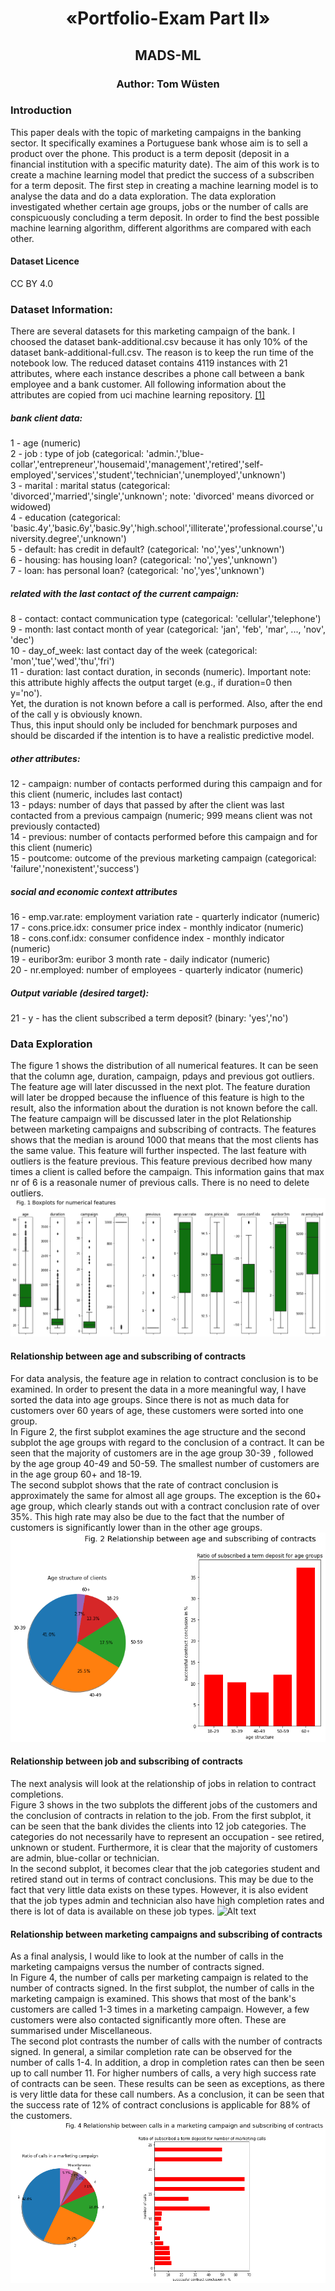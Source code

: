 <h1><center>«Portfolio-Exam Part II» </center></h1>
<h2><center>MADS-ML </center></h2>
<h3><center>Author: Tom Wüsten </center></h3>



### Introduction
This paper deals with the topic of marketing campaigns in the banking sector. It specifically examines a Portuguese bank whose aim is to sell a product over the phone. This product is a term deposit (deposit in a financial institution with a specific maturity date). The aim of this work is to create a machine learning model that predict the success of a subscriben for a term deposit. The first step in creating a machine learning model is to analyse the data and do a data exploration. The data exploration investigated whether certain age groups, jobs or the number of calls are conspicuously concluding a term deposit. In order to find the best possible machine learning algorithm, different algorithms are compared with each other.

#### Dataset Licence
CC BY 4.0 <br>

### Dataset Information:

There are several datasets for this marketing campaign of the bank. I choosed the dataset bank-additional.csv because it has only 10% of the dataset bank-additional-full.csv. The reason is to keep the run time of the notebook low. The reduced dataset contains 4119 instances with 21 attributes, where each instance describes a phone call between a bank employee and a bank customer.
All following information about the attributes are copied from uci machine learning repository. [[1]](#100) <br>
##### bank client data:
1 - age (numeric) <br>
2 - job : type of job (categorical: 'admin.','blue-collar','entrepreneur','housemaid','management','retired','self-employed','services','student','technician','unemployed','unknown') <br>
3 - marital : marital status (categorical: 'divorced','married','single','unknown'; note: 'divorced' means divorced or widowed) <br>
4 - education (categorical: 'basic.4y','basic.6y','basic.9y','high.school','illiterate','professional.course','university.degree','unknown') <br>
5 - default: has credit in default? (categorical: 'no','yes','unknown') <br>
6 - housing: has housing loan? (categorical: 'no','yes','unknown') <br>
7 - loan: has personal loan? (categorical: 'no','yes','unknown') <br>
#####  related with the last contact of the current campaign:
8 - contact: contact communication type (categorical: 'cellular','telephone') <br>
9 - month: last contact month of year (categorical: 'jan', 'feb', 'mar', ..., 'nov', 'dec') <br>
10 - day_of_week: last contact day of the week (categorical: 'mon','tue','wed','thu','fri') <br>
11 - duration: last contact duration, in seconds (numeric). Important note: this attribute highly affects the output target (e.g., if duration=0 then y='no'). <br>
Yet, the duration is not known before a call is performed. Also, after the end of the call y is obviously known. <br>
Thus, this input should only be included for benchmark purposes and should be discarded if the intention is to have a realistic predictive model.
#####  other attributes:
12 - campaign: number of contacts performed during this campaign and for this client (numeric, includes last contact) <br>
13 - pdays: number of days that passed by after the client was last contacted from a previous campaign (numeric; 999 means client was not previously contacted) <br>
14 - previous: number of contacts performed before this campaign and for this client (numeric) <br>
15 - poutcome: outcome of the previous marketing campaign (categorical: 'failure','nonexistent','success') <br>
#####  social and economic context attributes
16 - emp.var.rate: employment variation rate - quarterly indicator (numeric) <br>
17 - cons.price.idx: consumer price index - monthly indicator (numeric) <br>
18 - cons.conf.idx: consumer confidence index - monthly indicator (numeric) <br>
19 - euribor3m: euribor 3 month rate - daily indicator (numeric) <br>
20 - nr.employed: number of employees - quarterly indicator (numeric) <br>

#####  Output variable (desired target):
21 - y - has the client subscribed a term deposit? (binary: 'yes','no') <br>

### Data Exploration
The figure 1 shows the distribution of all numerical features. It can be seen that the column age, duration, campaign, pdays and previous got outliers. The feature age will later discussed in the next plot. The feature duration will later be dropped because the influence of this feature is high to the result, also the information about the duration is not known before the call. The feature campaign will be discussed later in the plot Relationship between marketing campaigns and subscribing of contracts. The features shows that the median is around 1000 that means that the most clients has the same value. This feature will further inspected. The last feature with outliers is the feature previous. This feature  previous decribed how many times a client is called before the campaign. This information gains that max nr of 6 is a reasonale numer of previous calls. There is no need to delete outliers.
<img src="/output/numerical_features.png" alt="Alt text" title="Optional title">

#### Relationship between age and subscribing of contracts
For data analysis, the feature age in relation to contract conclusion is to be examined.  In order to present the data in a more meaningful way, I have sorted the data into age groups. Since there is not as much data for customers over 60 years of age, these customers were sorted into one group. <br>
In Figure 2, the first subplot examines the age structure and the second subplot the age groups with regard to the conclusion of a contract. It can be seen that the majority of customers are in the age group 30-39 , followed by the age group 40-49 and 50-59. The smallest number of customers are in the age group 60+ and 18-19. <br>
The second subplot shows that the rate of contract conclusion is approximately the same for almost all age groups. The exception is the 60+ age group, which clearly stands out with a contract conclusion rate of over 35%. This high rate may also be due to the fact that the number of customers is significantly lower than in the other age groups.
<img src="/output/age_versus_subcribes.png" alt="Alt text" title="Optional title">

#### Relationship between job and subscribing of contracts
The next analysis will look at the relationship of jobs in relation to contract completions. <br>
Figure 3 shows in the two subplots the different jobs of the customers and the conclusion of contracts in relation to the job. From the first subplot, it can be seen that the bank divides the clients into 12 job categories. The categories do not necessarily have to represent an occupation - see retired, unknown or student. Furthermore, it is clear that the majority of customers are admin, blue-collar or technician. <br>
In the second subplot, it becomes clear that the job categories student and retired stand out in terms of contract conclusions. This may be due to the fact that very little data exists on these types. However, it is also evident that the job types admin and technician also have high completion rates and there is lot of data is available on these job types.
<img src="/output/jobs_versus_subcribes.png" alt="Alt text" title="Optional title">

#### Relationship between marketing campaigns and subscribing of contracts
As a final analysis, I would like to look at the number of calls in the marketing campaigns versus the number of contracts signed.  <br>
In Figure 4, the number of calls per marketing campaign is related to the number of contracts signed. In the first subplot, the number of calls in the marketing campaign is examined. This shows that most of the bank's customers are called 1-3 times in a marketing campaign. However, a few customers were also contacted significantly more often. These are summarised under Miscellaneous.  <br>
The second plot contrasts the number of calls with the number of contracts signed. In general, a similar completion rate can be observed for the number of calls 1-4. In addition, a drop in completion rates can then be seen up to call number 11. For higher numbers of calls, a very high success rate of contracts can be seen. These results can be seen as exceptions, as there is very little data for these call numbers. As a conclusion, it can be seen that the success rate of 12% of contract conclusions is applicable for 88% of the customers.
<img src="/output/marketing_versus_subcribes.png" alt="Alt text" title="Optional title">
